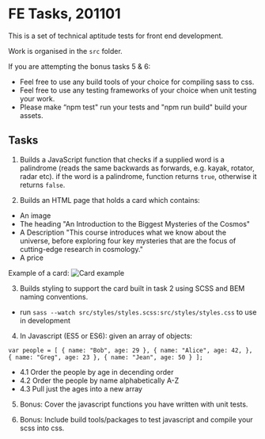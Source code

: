 # FE Tasks, 201101

This is a set of technical aptitude tests for front end development. 

Work is organised in the `src` folder.

If you are attempting the bonus tasks 5 & 6:
- Feel free to use any build tools of your choice for compiling sass to css.
- Feel free to use any testing frameworks of your choice when unit testing your work.
- Please make “npm test" run your tests and "npm run build" build your assets.

## Tasks

1. Builds a JavaScript function that checks if a supplied word is a palindrome (reads the same backwards as forwards, e.g. kayak, rotator, radar etc). if the word is a palindrome, function returns `true`, otherwise it returns `false`.

2. Builds an HTML page that holds a card which contains:
  - An image
  - The heading "An Introduction to the Biggest Mysteries of the Cosmos"
  - A Description "This course introduces what we know about the universe, before exploring four key mysteries that are the focus of cutting-edge research in cosmology."
  - A price

Example of a card: 
![Card example](https://github.com/davidtrussler/NS_FE-test/blob/main/card.png "Card example")

3. Builds styling to support the card built in task 2 using SCSS and BEM naming conventions.
  - run `sass --watch src/styles/styles.scss:src/styles/styles.css` to use in development

4. In Javascript (ES5 or ES6): given an array of objects:

```
var people = [ { name: "Bob", age: 29 }, { name: "Alice", age: 42, }, { name: "Greg", age: 23 }, { name: "Jean", age: 50 } ];
```

  - 4.1 Order the people by age in decending order
  - 4.2 Order the people by name alphabetically A-Z
  - 4.3 Pull just the ages into a new array

5. Bonus: Cover the javascript functions you have written with unit tests.

6. Bonus: Include build tools/packages to test javascript and compile your scss into css.

